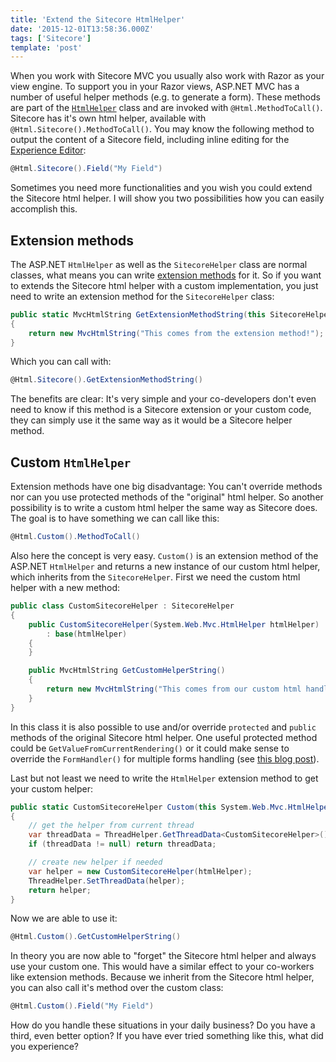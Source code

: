 ```yaml
---
title: 'Extend the Sitecore HtmlHelper'
date: '2015-12-01T13:58:36.000Z'
tags: ['Sitecore']
template: 'post'
---
```


When you work with Sitecore MVC you usually also work with Razor as your view
engine. To support you in your Razor views, ASP.NET MVC has a number of useful
helper methods (e.g. to generate a form). These methods are part of the
[`HtmlHelper`](https://msdn.microsoft.com/en-us/library/system.web.mvc.htmlhelper.aspx)
class and are invoked with `@Html.MethodToCall()`. Sitecore has it's own html
helper, available with `@Html.Sitecore().MethodToCall()`. You may know the
following method to output the content of a Sitecore field, including inline
editing for the [Experience
Editor](https://doc.sitecore.net/sitecore%20experience%20platform/the%20editing%20tools/the%20experience%20editor):

```csharp
@Html.Sitecore().Field("My Field")
```

Sometimes you need more functionalities and you wish you could extend the
Sitecore html helper. I will show you two possibilities how you can easily
accomplish this.

## Extension methods

The ASP.NET `HtmlHelper` as well as the `SitecoreHelper` class are normal
classes, what means you can write [extension
methods](https://msdn.microsoft.com/en-us/library/bb383977.aspx) for it. So if
you want to extends the Sitecore html helper with a custom implementation, you
just need to write an extension method for the `SitecoreHelper` class:

```csharp
public static MvcHtmlString GetExtensionMethodString(this SitecoreHelper helper)
{
    return new MvcHtmlString("This comes from the extension method!");
}
```

Which you can call with:

```csharp
@Html.Sitecore().GetExtensionMethodString()
```

The benefits are clear: It's very simple and your co-developers don't even need
to know if this method is a Sitecore extension or your custom code, they can
simply use it the same way as it would be a Sitecore helper method.

## Custom `HtmlHelper`

Extension methods have one big disadvantage: You can't override methods nor can
you use protected methods of the "original" html helper. So another possibility
is to write a custom html helper the same way as Sitecore does. The goal is to
have something we can call like this:

```csharp
@Html.Custom().MethodToCall()
```

Also here the concept is very easy. `Custom()` is an extension method of the
ASP.NET `HtmlHelper` and returns a new instance of our custom html helper, which
inherits from the `SitecoreHelper`. First we need the custom html helper with a
new method:

```csharp
public class CustomSitecoreHelper : SitecoreHelper
{
    public CustomSitecoreHelper(System.Web.Mvc.HtmlHelper htmlHelper)
        : base(htmlHelper)
    {
    }

    public MvcHtmlString GetCustomHelperString()
    {
        return new MvcHtmlString("This comes from our custom html handler!");
    }
}
```

In this class it is also possible to use and/or override `protected` and
`public` methods of the original Sitecore html helper. One useful protected
method could be `GetValueFromCurrentRendering()` or it could make sense to
override the `FormHandler()` for multiple forms handling (see [this blog
post](https://ctor.io/posting-forms-in-sitecore-controller-renderings-another-perspective/)).

Last but not least we need to write the `HtmlHelper` extension method to get
your custom helper:

```csharp
public static CustomSitecoreHelper Custom(this System.Web.Mvc.HtmlHelper htmlHelper)
{
    // get the helper from current thread
    var threadData = ThreadHelper.GetThreadData<CustomSitecoreHelper>();
    if (threadData != null) return threadData;

    // create new helper if needed
    var helper = new CustomSitecoreHelper(htmlHelper);
    ThreadHelper.SetThreadData(helper);
    return helper;
}
```

Now we are able to use it:

```csharp
@Html.Custom().GetCustomHelperString()
```

In theory you are now able to "forget" the Sitecore html helper and always use
your custom one. This would have a similar effect to your co-workers like
extension methods. Because we inherit from the Sitecore html helper, you can
also call it's method over the custom class:

```csharp
@Html.Custom().Field("My Field")
```

How do you handle these situations in your daily business? Do you have a third,
even better option? If you have ever tried something like this, what did you
experience?
